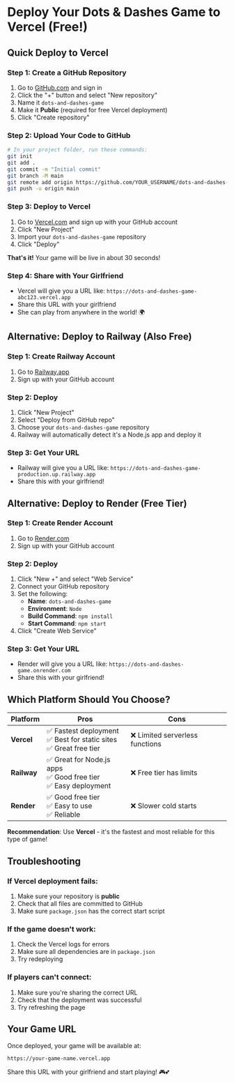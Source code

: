 # Deploy Your Dots & Dashes Game to Vercel (Free!)

## Quick Deploy to Vercel

### Step 1: Create a GitHub Repository
1. Go to [GitHub.com](https://github.com) and sign in
2. Click the "+" button and select "New repository"
3. Name it `dots-and-dashes-game`
4. Make it **Public** (required for free Vercel deployment)
5. Click "Create repository"

### Step 2: Upload Your Code to GitHub
```bash
# In your project folder, run these commands:
git init
git add .
git commit -m "Initial commit"
git branch -M main
git remote add origin https://github.com/YOUR_USERNAME/dots-and-dashes-game.git
git push -u origin main
```

### Step 3: Deploy to Vercel
1. Go to [Vercel.com](https://vercel.com) and sign up with your GitHub account
2. Click "New Project"
3. Import your `dots-and-dashes-game` repository
4. Click "Deploy"

**That's it!** Your game will be live in about 30 seconds!

### Step 4: Share with Your Girlfriend
- Vercel will give you a URL like: `https://dots-and-dashes-game-abc123.vercel.app`
- Share this URL with your girlfriend
- She can play from anywhere in the world! 🌍

## Alternative: Deploy to Railway (Also Free)

### Step 1: Create Railway Account
1. Go to [Railway.app](https://railway.app)
2. Sign up with your GitHub account

### Step 2: Deploy
1. Click "New Project"
2. Select "Deploy from GitHub repo"
3. Choose your `dots-and-dashes-game` repository
4. Railway will automatically detect it's a Node.js app and deploy it

### Step 3: Get Your URL
- Railway will give you a URL like: `https://dots-and-dashes-game-production.up.railway.app`
- Share this with your girlfriend!

## Alternative: Deploy to Render (Free Tier)

### Step 1: Create Render Account
1. Go to [Render.com](https://render.com)
2. Sign up with your GitHub account

### Step 2: Deploy
1. Click "New +" and select "Web Service"
2. Connect your GitHub repository
3. Set the following:
   - **Name**: `dots-and-dashes-game`
   - **Environment**: `Node`
   - **Build Command**: `npm install`
   - **Start Command**: `npm start`
4. Click "Create Web Service"

### Step 3: Get Your URL
- Render will give you a URL like: `https://dots-and-dashes-game.onrender.com`
- Share this with your girlfriend!

## Which Platform Should You Choose?

| Platform | Pros | Cons |
|----------|------|------|
| **Vercel** | ✅ Fastest deployment<br>✅ Best for static sites<br>✅ Great free tier | ❌ Limited serverless functions |
| **Railway** | ✅ Great for Node.js apps<br>✅ Good free tier<br>✅ Easy deployment | ❌ Free tier has limits |
| **Render** | ✅ Good free tier<br>✅ Easy to use<br>✅ Reliable | ❌ Slower cold starts |

**Recommendation**: Use **Vercel** - it's the fastest and most reliable for this type of game!

## Troubleshooting

### If Vercel deployment fails:
1. Make sure your repository is **public**
2. Check that all files are committed to GitHub
3. Make sure `package.json` has the correct start script

### If the game doesn't work:
1. Check the Vercel logs for errors
2. Make sure all dependencies are in `package.json`
3. Try redeploying

### If players can't connect:
1. Make sure you're sharing the correct URL
2. Check that the deployment was successful
3. Try refreshing the page

## Your Game URL

Once deployed, your game will be available at:
```
https://your-game-name.vercel.app
```

Share this URL with your girlfriend and start playing! 🎮💕 